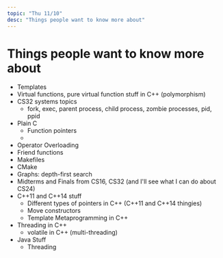 ```yaml
---
topic: "Thu 11/10"
desc: "Things people want to know more about"
---
```


# Things people want to know more about


* Templates
* Virtual functions, pure virtual function stuff in C++ (polymorphism)
* CS32 systems topics
   * fork, exec, parent process, child process, zombie processes, pid, ppid
* Plain C
    * Function pointers
    * 
* Operator Overloading
* Friend functions
* Makefiles
* CMake
* Graphs: depth-first search
* Midterms and Finals from CS16, CS32 (and I'll see what I can do about CS24)
* C++11 and C++14 stuff
    * Different types of pointers in C++ (C++11 and C++14 thingies)
    * Move constructors
    * Template Metaprogramming in C++ 
* Threading in C++
    * volatile in C++  (multi-threading)
* Java Stuff
    * Threading
 

